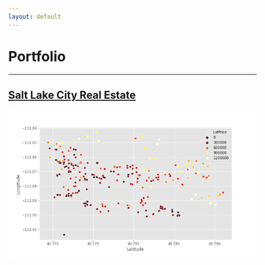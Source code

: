 ```yaml
---
layout: default
---
```


# Portfolio

---

## [Salt Lake City Real Estate](/slc-real-estate-analysis.md)

<img src="/assets/img/slc-real-estate-analysis.png"/>



